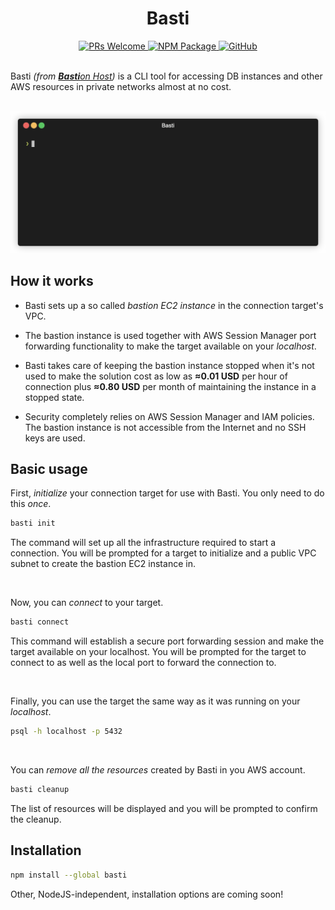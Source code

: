 <h1 align="center">Basti</h1>

<div align="center">
  <a href="https://makeapullrequest.com/">
    <img alt="PRs Welcome" src="https://img.shields.io/badge/PRs-welcome-brightgreen.svg?style=flat">
  </a>
  <a href="https://www.npmjs.com/package/basti">
    <img alt="NPM Package" src="https://img.shields.io/npm/v/basti?color=blue">
  </a>
  <a href="./LICENSE">
    <img alt="GitHub" src="https://img.shields.io/github/license/BohdanPetryshyn/basti">
  </a>
</div>

<br/>

Basti _(from [**Basti**on Host](https://en.wikipedia.org/wiki/Bastion_host))_ is a CLI tool for accessing DB instances and other AWS resources in private networks almost at no cost.

<br/>

<div align="center">
<img alt="Demo" src="./docs/demo/demo.gif">
</div>

## How it works

- Basti sets up a so called _bastion EC2 instance_ in the connection target's VPC.

- The bastion instance is used together with AWS Session Manager port forwarding functionality to make the target available on your _localhost_.

- Basti takes care of keeping the bastion instance stopped when it's not used to make the solution cost as low as **≈0.01 USD** per hour of connection plus **≈0.80 USD** per month of maintaining the instance in a stopped state.

- Security completely relies on AWS Session Manager and IAM policies. The bastion instance is not accessible from the Internet and no SSH keys are used.

## Basic usage

First, _initialize_ your connection target for use with Basti. You only need to do this _once_.

```sh
basti init
```

The command will set up all the infrastructure required to start a connection. You will be prompted for a target to initialize and a public VPC subnet to create the bastion EC2 instance in.

<br/>

Now, you can _connect_ to your target.

```sh
basti connect
```

This command will establish a secure port forwarding session and make the target available on your localhost. You will be prompted for the target to connect to as well as the local port to forward the connection to.

<br/>

Finally, you can use the target the same way as it was running on your _localhost_.

```sh
psql -h localhost -p 5432
```

<br/>

You can _remove all the resources_ created by Basti in you AWS account.

```sh
basti cleanup
```

The list of resources will be displayed and you will be prompted to confirm the cleanup.

## Installation

```sh
npm install --global basti
```

Other, NodeJS-independent, installation options are coming soon!
